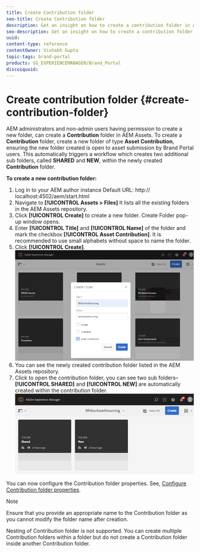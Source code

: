 ```yaml
---
title: Create Contribution folder
seo-title: Create Contribution folder
description: Get an insight on how to create a contribution folder in AEM Assets. 
seo-description: Get an insight on how to create a contribution folder in AEM Assets.
uuid: 
content-type: reference
contentOwner: Vishabh Gupta
topic-tags: brand-portal
products: SG_EXPERIENCEMANAGER/Brand_Portal
discoiquuid: 
---
```


# Create contribution folder {#create-contribution-folder}

AEM administrators and non-admin users having permission to create a new folder, can create a **Contribution** folder in AEM Assets. 
To create a **Contribution** folder, create a new folder of type **Asset Contribution**, ensuring the new folder created is open to asset submission by Brand Portal users.  This automatically triggers a workflow which creates two additional sub folders, called **SHARED** and **NEW**, within the newly created **Contribution** folder.

**To create a new contribution folder:**
1. Log in to your AEM author instance
Default URL: http:// localhost:4502/aem/start.html
1. Navigate to **[!UICONTROL Assets > Files]**
It lists all the existing folders in the AEM Assets repository.
1. Click **[!UICONTROL Create]** to create a new folder. Create Folder pop-up window opens.
1. Enter **[!UICONTROL Title]** and **[!UICONTROL Name]** of the folder and mark the checkbox **[!UICONTROL Asset Contribution]**.
It is recommended to use small alphabets without space to name the folder.
1. Click **[!UICONTROL Create]**.
![](assets/create-contribution-folder.png)
1. You can see the newly created contribution folder listed in the AEM Assets repository.
1. Click to open the contribution folder, you can see two sub folders–**[!UICONTROL SHARED]** and **[!UICONTROL NEW]** are automatically created within the contribution folder.  
![](assets/contribution-folder.png)

You can now configure the Contribution folder properties. See, [Configure Contribution folder properties](brand-portal-configure-contribution-folder-properties.md). 

>[!NOTE]
 >
 >Ensure that you provide an appropriate name to the Contribution folder as you cannot modify the folder name after creation. 
 >
 >Nesting of Contribution folder is not supported. You can create multiple Contribution folders within a folder but do not create a Contribution folder inside another Contribution folder.
 >
